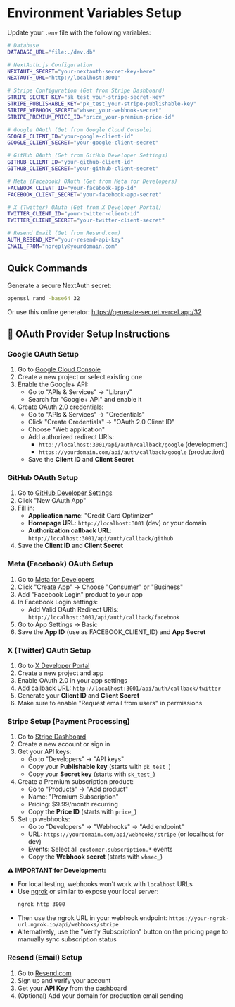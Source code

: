 # Environment Variables Setup

Update your `.env` file with the following variables:

```bash
# Database
DATABASE_URL="file:./dev.db"

# NextAuth.js Configuration
NEXTAUTH_SECRET="your-nextauth-secret-key-here"
NEXTAUTH_URL="http://localhost:3001"

# Stripe Configuration (Get from Stripe Dashboard)
STRIPE_SECRET_KEY="sk_test_your-stripe-secret-key"
STRIPE_PUBLISHABLE_KEY="pk_test_your-stripe-publishable-key"
STRIPE_WEBHOOK_SECRET="whsec_your-webhook-secret"
STRIPE_PREMIUM_PRICE_ID="price_your-premium-price-id"

# Google OAuth (Get from Google Cloud Console)
GOOGLE_CLIENT_ID="your-google-client-id"
GOOGLE_CLIENT_SECRET="your-google-client-secret"

# GitHub OAuth (Get from GitHub Developer Settings)
GITHUB_CLIENT_ID="your-github-client-id"
GITHUB_CLIENT_SECRET="your-github-client-secret"

# Meta (Facebook) OAuth (Get from Meta for Developers)
FACEBOOK_CLIENT_ID="your-facebook-app-id"
FACEBOOK_CLIENT_SECRET="your-facebook-app-secret"

# X (Twitter) OAuth (Get from X Developer Portal)
TWITTER_CLIENT_ID="your-twitter-client-id"
TWITTER_CLIENT_SECRET="your-twitter-client-secret"

# Resend Email (Get from Resend.com)
AUTH_RESEND_KEY="your-resend-api-key"
EMAIL_FROM="noreply@yourdomain.com"
```

## Quick Commands

Generate a secure NextAuth secret:
```bash
openssl rand -base64 32
```

Or use this online generator: https://generate-secret.vercel.app/32

## 🔐 OAuth Provider Setup Instructions

### **Google OAuth Setup**
1. Go to [Google Cloud Console](https://console.cloud.google.com/)
2. Create a new project or select existing one
3. Enable the Google+ API:
   - Go to "APIs & Services" → "Library"
   - Search for "Google+ API" and enable it
4. Create OAuth 2.0 credentials:
   - Go to "APIs & Services" → "Credentials"
   - Click "Create Credentials" → "OAuth 2.0 Client ID"
   - Choose "Web application"
   - Add authorized redirect URIs:
     - `http://localhost:3001/api/auth/callback/google` (development)
     - `https://yourdomain.com/api/auth/callback/google` (production)
   - Save the **Client ID** and **Client Secret**

### **GitHub OAuth Setup**
1. Go to [GitHub Developer Settings](https://github.com/settings/developers)
2. Click "New OAuth App"
3. Fill in:
   - **Application name**: "Credit Card Optimizer"
   - **Homepage URL**: `http://localhost:3001` (dev) or your domain
   - **Authorization callback URL**: `http://localhost:3001/api/auth/callback/github`
4. Save the **Client ID** and **Client Secret**

### **Meta (Facebook) OAuth Setup**
1. Go to [Meta for Developers](https://developers.facebook.com/)
2. Click "Create App" → Choose "Consumer" or "Business"
3. Add "Facebook Login" product to your app
4. In Facebook Login settings:
   - Add Valid OAuth Redirect URIs: `http://localhost:3001/api/auth/callback/facebook`
5. Go to App Settings → Basic
6. Save the **App ID** (use as FACEBOOK_CLIENT_ID) and **App Secret**

### **X (Twitter) OAuth Setup**
1. Go to [X Developer Portal](https://developer.twitter.com/en/portal/dashboard)
2. Create a new project and app
3. Enable OAuth 2.0 in your app settings
4. Add callback URL: `http://localhost:3001/api/auth/callback/twitter`
5. Generate your **Client ID** and **Client Secret**
6. Make sure to enable "Request email from users" in permissions

### **Stripe Setup (Payment Processing)**
1. Go to [Stripe Dashboard](https://dashboard.stripe.com/)
2. Create a new account or sign in
3. Get your API keys:
   - Go to "Developers" → "API keys"
   - Copy your **Publishable key** (starts with `pk_test_`)
   - Copy your **Secret key** (starts with `sk_test_`)
4. Create a Premium subscription product:
   - Go to "Products" → "Add product"
   - Name: "Premium Subscription"
   - Pricing: $9.99/month recurring
   - Copy the **Price ID** (starts with `price_`)
5. Set up webhooks:
   - Go to "Developers" → "Webhooks" → "Add endpoint"
   - URL: `https://yourdomain.com/api/webhooks/stripe` (or localhost for dev)
   - Events: Select all `customer.subscription.*` events
   - Copy the **Webhook secret** (starts with `whsec_`)

**⚠️ IMPORTANT for Development:**
- For local testing, webhooks won't work with `localhost` URLs
- Use [ngrok](https://ngrok.com/) or similar to expose your local server:
  ```bash
  ngrok http 3000
  ```
- Then use the ngrok URL in your webhook endpoint: `https://your-ngrok-url.ngrok.io/api/webhooks/stripe`
- Alternatively, use the "Verify Subscription" button on the pricing page to manually sync subscription status

### **Resend (Email) Setup**
1. Go to [Resend.com](https://resend.com/)
2. Sign up and verify your account
3. Get your **API Key** from the dashboard
4. (Optional) Add your domain for production email sending 